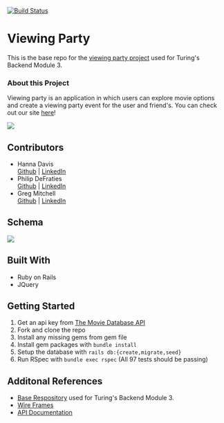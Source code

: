 
[![Build Status](https://travis-ci.com/Oxalisviolacea/viewing_party.svg?branch=main)](https://travis-ci.com/Oxalisviolacea/viewing_party)
# Viewing Party

This is the base repo for the [viewing party project](https://backend.turing.io/module3/projects/viewing_party) used for Turing's Backend Module 3.

### About this Project
Viewing party is an application in which users can explore movie options and create a viewing party event for the user and friend's. You can check out our site [here](https://friends-viewing-party.herokuapp.com)!  
  
![](https://github.com/Oxalisviolacea/viewing_party/blob/main/images/Viewing%20Party%20Gif.gif)
## Contributors
- Hanna Davis  
   [Github](https://github.com/Oxalisviolacea) | [LinkedIn](https://www.linkedin.com/in/hanna-davis/)
- Philip DeFraties  
    [Github](https://github.com/philipdefraties) | [LinkedIn](https://www.linkedin.com/in/philip-defraties-4232681b6/)
- Greg Mitchell  
   [Github](https://github.com/GregJMitchell) | [LinkedIn](https://www.linkedin.com/in/gregory-j-mitchell/)

## Schema
![](https://github.com/Oxalisviolacea/viewing_party/blob/main/images/Viewing%20Party%20Schema.jpg)
## Built With
- Ruby on Rails
- JQuery
## Getting Started
1. Get an api key from [The Movie Database API](https://developers.themoviedb.org/3/getting-started/authentication)
1. Fork and clone the repo
2. Install any missing gems from gem file
3. Install gem packages with `bundle install`
4. Setup the database with `rails db:{create,migrate,seed}`
5. Run RSpec with `bundle exec rspec` (All 97 tests should be passing)
## Additonal References
- [Base Respository](https://backend.turing.io/module3/projects/viewing_party) used for Turing's Backend Module 3.
- [Wire Frames](https://backend.turing.io/module3/projects/viewing_party/wireframes)
- [API Documentation](https://developers.themoviedb.org/3/getting-started/authentication)
